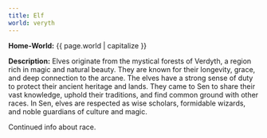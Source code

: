 ```yaml
---
title: Elf
world: veryth
---
```


**Home-World:** {{ page.world | capitalize }}

**Description:** Elves originate from the mystical forests of Verdyth, a region rich in magic and natural beauty. They are known for their longevity, grace, and deep connection to the arcane. The elves have a strong sense of duty to protect their ancient heritage and lands. They came to Sen to share their vast knowledge, uphold their traditions, and find common ground with other races. In Sen, elves are respected as wise scholars, formidable wizards, and noble guardians of culture and magic.

<!--more-->

<div class="todo">Continued info about race.</div>
